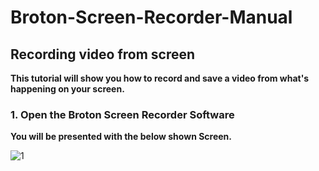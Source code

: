 # Broton-Screen-Recorder-Manual

## Recording video from screen
**This tutorial will show you how to record and save a video from what's happening on your screen.**

### 1. Open the Broton Screen Recorder Software
**You will be presented with the below shown Screen.**  

![1](https://user-images.githubusercontent.com/71088270/104145296-68c41400-53ec-11eb-89f1-278c8e83a233.PNG)
